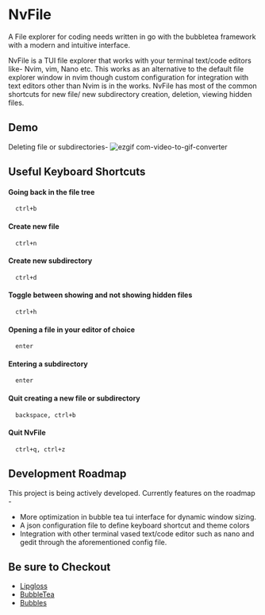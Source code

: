 # NvFile

A File explorer for coding needs written in go with the bubbletea framework with a modern and intuitive interface.

NvFile is a TUI file explorer that works with your terminal text/code editors like- Nvim, vim, Nano etc. This works as an alternative to the default file explorer window in nvim though custom configuration for integration with text editors other than Nvim is in the works. NvFile has most of the common shortcuts for new file/ new subdirectory creation, deletion, viewing hidden files. 


## Demo
Deleting file or subdirectories- 
![ezgif com-video-to-gif-converter](https://github.com/user-attachments/assets/27f2faa0-d109-473a-bb25-a07347d89b4e)


## Useful Keyboard Shortcuts

#### Going back in the file tree

```http
  ctrl+b
```

#### Create new file

```http
  ctrl+n
```

#### Create new subdirectory

```http
  ctrl+d
```

#### Toggle between showing and not showing hidden files

```http
  ctrl+h
```

#### Opening a file in your editor of choice

```http
  enter
```
#### Entering a subdirectory 

```http
  enter
```
#### Quit creating a new file or subdirectory

```http
  backspace, ctrl+b
```
#### Quit NvFile

```http
  ctrl+q, ctrl+z
```
## Development Roadmap

This project is being actively developed. Currently features on the roadmap -

- More optimization in bubble tea tui interface for dynamic window sizing. 
- A json configuration file to define keyboard shortcut and theme colors
- Integration with other terminal vased text/code editor such as nano and gedit through the aforementioned config file.

## Be sure to Checkout 

 - [Lipgloss](https://pkg.go.dev/github.com/charmbracelet/lipgloss)
 - [BubbleTea](https://pkg.go.dev/github.com/charmbracelet/bubbletea)
 - [Bubbles](https://pkg.go.dev/github.com/charmbracelet/bubbles)

